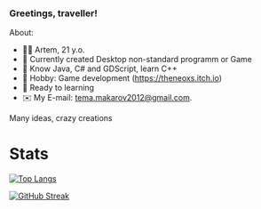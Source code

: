 ### Greetings, traveller!

About:
- 👋🏻 Artem, 21 y.o.
- 🔭 Currently created Desktop non-standard programm or Game
- 💾 Know Java, C# and GDScript, learn C++
- 🎲 Hobby: Game development (https://theneoxs.itch.io)
- 📃 Ready to learning
- ✉️ My E-mail: [tema.makarov2012@gmail.com](mailto:tema.makarov2012@gmail.com).

Many ideas, crazy creations

# Stats
[![Top Langs](https://github-readme-stats.vercel.app/api/top-langs/?username=theneoxs&layout=compact)](https://github.com/anuraghazra/github-readme-stats)

[![GitHub Streak](https://github-readme-streak-stats.herokuapp.com/?user=theneoxs&theme=dark)](https://git.io/streak-stats)

